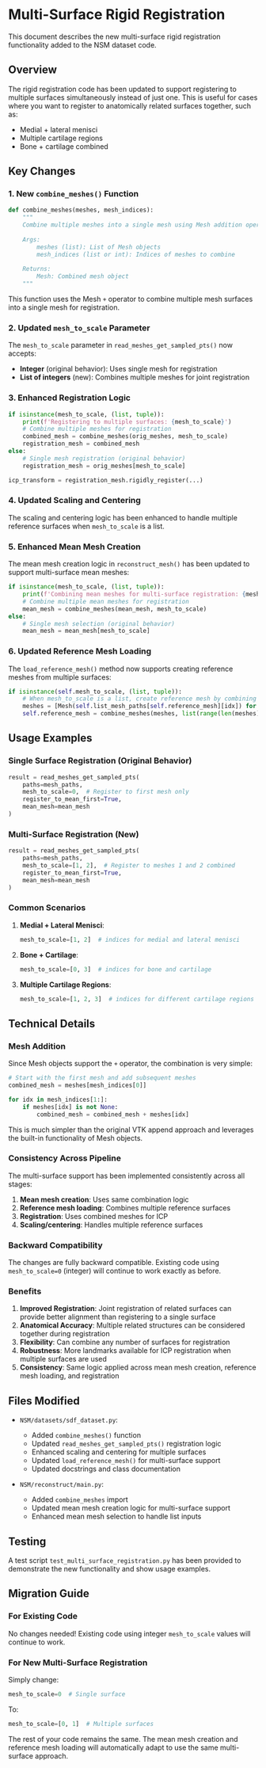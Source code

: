 # Multi-Surface Rigid Registration

This document describes the new multi-surface rigid registration functionality added to the NSM dataset code.

## Overview

The rigid registration code has been updated to support registering to multiple surfaces simultaneously instead of just one. This is useful for cases where you want to register to anatomically related surfaces together, such as:

- Medial + lateral menisci
- Multiple cartilage regions
- Bone + cartilage combined

## Key Changes

### 1. New `combine_meshes()` Function

```python
def combine_meshes(meshes, mesh_indices):
    """
    Combine multiple meshes into a single mesh using Mesh addition operator.
    
    Args:
        meshes (list): List of Mesh objects
        mesh_indices (list or int): Indices of meshes to combine
    
    Returns:
        Mesh: Combined mesh object
    """
```

This function uses the Mesh `+` operator to combine multiple mesh surfaces into a single mesh for registration.

### 2. Updated `mesh_to_scale` Parameter

The `mesh_to_scale` parameter in `read_meshes_get_sampled_pts()` now accepts:

- **Integer** (original behavior): Uses single mesh for registration
- **List of integers** (new): Combines multiple meshes for joint registration

### 3. Enhanced Registration Logic

```python
if isinstance(mesh_to_scale, (list, tuple)):
    print(f'Registering to multiple surfaces: {mesh_to_scale}')
    # Combine multiple meshes for registration
    combined_mesh = combine_meshes(orig_meshes, mesh_to_scale)
    registration_mesh = combined_mesh
else:
    # Single mesh registration (original behavior)
    registration_mesh = orig_meshes[mesh_to_scale]

icp_transform = registration_mesh.rigidly_register(...)
```

### 4. Updated Scaling and Centering

The scaling and centering logic has been enhanced to handle multiple reference surfaces when `mesh_to_scale` is a list.

### 5. Enhanced Mean Mesh Creation

The mean mesh creation logic in `reconstruct_mesh()` has been updated to support multi-surface mean meshes:

```python
if isinstance(mesh_to_scale, (list, tuple)):
    print(f'Combining mean meshes for multi-surface registration: {mesh_to_scale}')
    # Combine multiple mean meshes for registration
    mean_mesh = combine_meshes(mean_mesh, mesh_to_scale)
else:
    # Single mesh selection (original behavior)
    mean_mesh = mean_mesh[mesh_to_scale]
```

### 6. Updated Reference Mesh Loading

The `load_reference_mesh()` method now supports creating reference meshes from multiple surfaces:

```python
if isinstance(self.mesh_to_scale, (list, tuple)):
    # When mesh_to_scale is a list, create reference mesh by combining multiple surfaces
    meshes = [Mesh(self.list_mesh_paths[self.reference_mesh][idx]) for idx in self.mesh_to_scale]
    self.reference_mesh = combine_meshes(meshes, list(range(len(meshes))))
```

## Usage Examples

### Single Surface Registration (Original Behavior)

```python
result = read_meshes_get_sampled_pts(
    paths=mesh_paths,
    mesh_to_scale=0,  # Register to first mesh only
    register_to_mean_first=True,
    mean_mesh=mean_mesh
)
```

### Multi-Surface Registration (New)

```python
result = read_meshes_get_sampled_pts(
    paths=mesh_paths,
    mesh_to_scale=[1, 2],  # Register to meshes 1 and 2 combined
    register_to_mean_first=True,
    mean_mesh=mean_mesh
)
```

### Common Scenarios

1. **Medial + Lateral Menisci**:
   ```python
   mesh_to_scale=[1, 2]  # indices for medial and lateral menisci
   ```

2. **Bone + Cartilage**:
   ```python
   mesh_to_scale=[0, 3]  # indices for bone and cartilage
   ```

3. **Multiple Cartilage Regions**:
   ```python
   mesh_to_scale=[1, 2, 3]  # indices for different cartilage regions
   ```

## Technical Details

### Mesh Addition

Since Mesh objects support the `+` operator, the combination is very simple:

```python
# Start with the first mesh and add subsequent meshes
combined_mesh = meshes[mesh_indices[0]]

for idx in mesh_indices[1:]:
    if meshes[idx] is not None:
        combined_mesh = combined_mesh + meshes[idx]
```

This is much simpler than the original VTK append approach and leverages the built-in functionality of Mesh objects.

### Consistency Across Pipeline

The multi-surface support has been implemented consistently across all stages:

1. **Mean mesh creation**: Uses same combination logic
2. **Reference mesh loading**: Combines multiple reference surfaces
3. **Registration**: Uses combined meshes for ICP
4. **Scaling/centering**: Handles multiple reference surfaces

### Backward Compatibility

The changes are fully backward compatible. Existing code using `mesh_to_scale=0` (integer) will continue to work exactly as before.

### Benefits

1. **Improved Registration**: Joint registration of related surfaces can provide better alignment than registering to a single surface
2. **Anatomical Accuracy**: Multiple related structures can be considered together during registration
3. **Flexibility**: Can combine any number of surfaces for registration
4. **Robustness**: More landmarks available for ICP registration when multiple surfaces are used
5. **Consistency**: Same logic applied across mean mesh creation, reference mesh loading, and registration

## Files Modified

- `NSM/datasets/sdf_dataset.py`:
  - Added `combine_meshes()` function
  - Updated `read_meshes_get_sampled_pts()` registration logic
  - Enhanced scaling and centering for multiple surfaces
  - Updated `load_reference_mesh()` for multi-surface support
  - Updated docstrings and class documentation

- `NSM/reconstruct/main.py`:
  - Added `combine_meshes` import
  - Updated mean mesh creation logic for multi-surface support
  - Enhanced mean mesh selection to handle list inputs

## Testing

A test script `test_multi_surface_registration.py` has been provided to demonstrate the new functionality and show usage examples.

## Migration Guide

### For Existing Code

No changes needed! Existing code using integer `mesh_to_scale` values will continue to work.

### For New Multi-Surface Registration

Simply change:
```python
mesh_to_scale=0  # Single surface
```

To:
```python
mesh_to_scale=[0, 1]  # Multiple surfaces
```

The rest of your code remains the same. The mean mesh creation and reference mesh loading will automatically adapt to use the same multi-surface approach. 